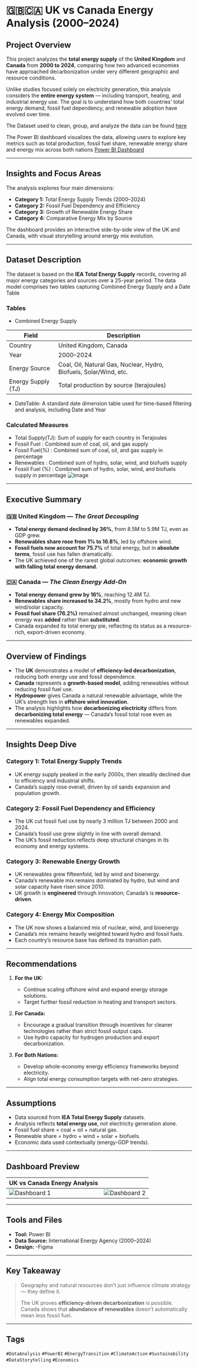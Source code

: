 # 🇬🇧🇨🇦 UK vs Canada Energy Analysis (2000–2024)

## Project Overview  
This project analyzes the **total energy supply** of the **United Kingdom** and **Canada** from **2000 to 2024**, comparing how two advanced economies have approached decarbonization under very different geographic and resource conditions.

Unlike studies focused solely on electricity generation, this analysis considers the **entire energy system** — including transport, heating, and industrial energy use. The goal is to understand how both countries’ total energy demand, fossil fuel dependency, and renewable adoption have evolved over time.

The Dataset used to clean, group, and analyze the data can be found [here](https://1drv.ms/f/c/9456734e419f9736/EvYmzbazDT9Nk6G-11IlQYsB35kcVCT2bhbm5OKBsH7ulA?e=iVHt3s)

The Power BI dashboard visualizes the data, allowing users to explore key metrics such as total production, fossil fuel share, renewable energy share and energy mix across both nations [Power BI Dashboard](https://app.powerbi.com/view?r=eyJrIjoiYjc3N2E2ODctOGE2Ni00N2E0LWFlNTItZTkwOWI5M2Y4N2NiIiwidCI6ImMwM2MxNjIyLTBmYmEtNDQwYi05YWYxLWM4MzhkY2YxZTM2NyJ9)

---

## Insights and Focus Areas  

The analysis explores four main dimensions:

- **Category 1:** Total Energy Supply Trends (2000–2024)  
- **Category 2:** Fossil Fuel Dependency and Efficiency  
- **Category 3:** Growth of Renewable Energy Share  
- **Category 4:** Comparative Energy Mix by Source  

The dashboard provides an interactive side-by-side view of the UK and Canada, with visual storytelling around energy mix evolution.

---

## Dataset Description  
The dataset is based on the **IEA Total Energy Supply** records, covering all major energy categories and sources over a 25-year period. The data model comprises two tables capturing Combined Energy Supply and a Date Table

### Tables
* Combined Energy Supply

| Field         | Description                                   |
|---------------|-----------------------------------------------|
| Country       | United Kingdom, Canada                        |
| Year          | 2000–2024                                     |
| Energy Source | Coal, Oil, Natural Gas, Nuclear, Hydro, Biofuels, Solar/Wind, etc. |
| Energy Supply (TJ) | Total production by source (terajoules) |
* DateTable: A standard date dimension table used for time-based filtering and analysis, including Date and Year

### Calculated Measures
* Total Supply(TJ): Sum of supply for each country in Terajoules
* Fossil Fuel : Combined sum of coal, oil, and gas supply
* Fossil Fuel(%) : Combined sum of coal, oil, and gas supply in percentage
* Renewables : Combined sum of hydro, solar, wind, and biofuels supply
* Fossil Fuel (%) : Combined sum of hydro, solar, wind, and biofuels supply in percentage
![image](https://github.com/IssyyA/UK-vs-Canada-Total-Energy-Supply-project-2000---2024/blob/main/UK%20VS%20CANADA%20ENERGY%20ANALYSIS/Screenshot%202025-10-17%20120136.png)


---

## Executive Summary  

### 🇬🇧 United Kingdom — *The Great Decoupling*  
- **Total energy demand declined by 36%**, from 8.5M to 5.9M TJ, even as GDP grew.  
- **Renewables share rose from 1% to 16.8%**, led by offshore wind.  
- **Fossil fuels now account for 75.7%** of total energy, but in **absolute terms**, fossil use has fallen dramatically.  
- The UK achieved one of the rarest global outcomes: **economic growth with falling total energy demand**.

### 🇨🇦 Canada — *The Clean Energy Add-On*  
- **Total energy demand grew by 16%**, reaching 12.4M TJ.  
- **Renewables share increased to 34.2%**, mostly from hydro and new wind/solar capacity.  
- **Fossil fuel share (76.2%)** remained almost unchanged, meaning clean energy was **added** rather than **substituted**.  
- Canada expanded its total energy pie, reflecting its status as a resource-rich, export-driven economy.

---

## Overview of Findings  

- The **UK** demonstrates a model of **efficiency-led decarbonization**, reducing both energy use and fossil dependence.  
- **Canada** represents a **growth-based model**, adding renewables without reducing fossil fuel use.  
- **Hydropower** gives Canada a natural renewable advantage, while the UK’s strength lies in **offshore wind innovation**.  
- The analysis highlights how **decarbonizing electricity** differs from **decarbonizing total energy** — Canada’s fossil total rose even as renewables expanded.

---

## Insights Deep Dive  

### Category 1: Total Energy Supply Trends  
- UK energy supply peaked in the early 2000s, then steadily declined due to efficiency and industrial shifts.  
- Canada’s supply rose overall, driven by oil sands expansion and population growth.

### Category 2: Fossil Fuel Dependency and Efficiency  
- The UK cut fossil fuel use by nearly 3 million TJ between 2000 and 2024.  
- Canada’s fossil use grew slightly in line with overall demand.  
- The UK’s fossil reduction reflects deep structural changes in its economy and energy systems.

### Category 3: Renewable Energy Growth  
- UK renewables grew fifteenfold, led by wind and bioenergy.  
- Canada’s renewable mix remains dominated by hydro, but wind and solar capacity have risen since 2010.  
- UK growth is **engineered** through innovation; Canada’s is **resource-driven**.

### Category 4: Energy Mix Composition  
- The UK now shows a balanced mix of nuclear, wind, and bioenergy.  
- Canada’s mix remains heavily weighted toward hydro and fossil fuels.  
- Each country’s resource base has defined its transition path.

---

## Recommendations  

1. **For the UK:**  
   - Continue scaling offshore wind and expand energy storage solutions.  
   - Target further fossil reduction in heating and transport sectors.  

2. **For Canada:**  
   - Encourage a gradual transition through incentives for cleaner technologies rather than strict fossil output caps.  
   - Use hydro capacity for hydrogen production and export decarbonization.  

3. **For Both Nations:**  
   - Develop whole-economy energy efficiency frameworks beyond electricity.  
   - Align total energy consumption targets with net-zero strategies.

---

## Assumptions  

- Data sourced from **IEA Total Energy Supply** datasets.  
- Analysis reflects **total energy use**, not electricity generation alone.  
- Fossil fuel share = coal + oil + natural gas.  
- Renewable share = hydro + wind + solar + biofuels.  
- Economic data used contextually (energy-GDP trends).  

---

## Dashboard Preview  

| UK vs Canada Energy Analysis | |
|-------------------------------|---------------------------|
| ![Dashboard 1](https://github.com/IssyyA/UK-vs-Canada-Total-Energy-Supply-project-2000---2024/blob/main/UK%20VS%20CANADA%20ENERGY%20ANALYSIS/Screenshot%202025-10-17%20115032.png) | ![Dashboard 2](https://github.com/IssyyA/UK-vs-Canada-Total-Energy-Supply-project-2000---2024/blob/main/UK%20VS%20CANADA%20ENERGY%20ANALYSIS/Screenshot%202025-10-17%20114958.png) 

---

## Tools and Files  

- **Tool:** Power BI  
- **Data Source:** International Energy Agency (2000–2024)  
- **Design:** -Figma

---

## Key Takeaway  

> Geography and natural resources don’t just influence climate strategy — they define it.  
>
> The UK proves **efficiency-driven decarbonization** is possible.  
> Canada shows that **abundance of renewables** doesn’t automatically mean less fossil fuel.  

---

## Tags  
`#DataAnalysis` `#PowerBI` `#EnergyTransition` `#ClimateAction` `#Sustainability` `#DataStorytelling` `#Economics`
